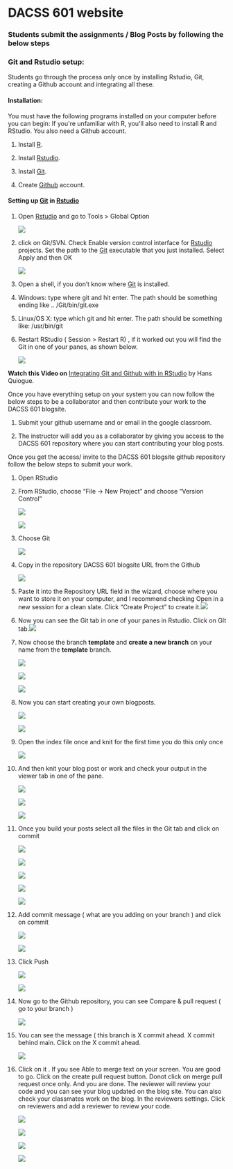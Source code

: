 # DACSS 601 website

### Students submit the assignments / Blog Posts by following the below steps

### Git and Rstudio setup:

Students go through the process only once by installing Rstudio, Git, creating a Github account and integrating all these.

#### **Installation:**

You must have the following programs installed on your computer before you can begin: If you're unfamiliar with R, you'll also need to install R and RStudio. You also need a Github account.

1.  Install [R](https://cloud.r-project.org/).

2.  Install [Rstudio](https://www.rstudio.com/products/rstudio/#Desktop).

3.  Install [Git](https://git-scm.com/downloads).

4.  Create [Github](https://github.com/) account.

#### **Setting up [Git](https://git-scm.com/downloads) in [Rstudio](https://www.rstudio.com/products/rstudio/#Desktop)**

1.  Open [Rstudio](https://www.rstudio.com/products/rstudio/#Desktop) and go to Tools \> Global Option

    ![](Images/Screenshot%20(57).png)

2.  click on Git/SVN. Check Enable version control interface for [Rstudio](https://www.rstudio.com/products/rstudio/#Desktop) projects. Set the path to the [Git](https://git-scm.com/downloads) executable that you just installed. Select Apply and then OK

    ![](Images/Screenshot%20(58).png)

3.  Open a shell, if you don’t know where [Git](https://git-scm.com/downloads) is installed.

4.  Windows: type where git and hit enter. The path should be something ending like .. /Git/bin/git.exe

5.  Linux/OS X: type which git and hit enter. The path should be something like: /usr/bin/git

6.  Restart RStudio ( Session \> Restart R) , if it worked out you will find the Git in one of your panes, as shown below.

    ![](Images/Screenshot%20(108).png)

**Watch this Video on** [Integrating Git and Github with in RStudio](https://www.youtube.com/watch?v=pqWiwcfFz28&list=PL6fG9co6nK8ebkhWSS11z9MWKzRdoqzoTs) by Hans Quiogue.

Once you have everything setup on your system you can now follow the below steps to be a collaborator and then contribute your work to the DACSS 601 blogsite.

1.  Submit your github username and or email in the google classroom.

2.  The instructor will add you as a collaborator by giving you access to the DACSS 601 repository where you can start contributing your blog posts.

Once you get the access/ invite to the DACSS 601 blogsite github repository follow the below steps to submit your work.

1.  Open RStudio

2.  From RStudio, choose “File -\> New Project” and choose “Version Control”

    ![](Images/Screenshot%20(60).png)

    ![](Images/Screenshot%20(61).png)

3.  Choose Git

    ![](Images/Screenshot%20(62).png)

4.  Copy in the repository DACSS 601 blogsite URL from the Github

    ![](Images/Screenshot%20(104).png)

5.  Paste it into the Repository URL field in the wizard, choose where you want to store it on your computer, and I recommend checking Open in a new session for a clean slate. Click “Create Project” to create it.![](Images/Screenshot%20(63).png)

6.  Now you can see the Git tab in one of your panes in Rstudio. Click on GIt tab.![](Images/Screenshot%20(64).png)

7.  Now choose the branch **template** and **create a new branch** on your name from the **template** branch.

    ![](Images/Screenshot%20(66).png)

    ![](Images/Screenshot%20(67).png)

    ![](Images/Screenshot%20(73)-02.png)

8.  Now you can start creating your own blogposts.

    ![](Images/Screenshot%20(105).png)

    ![](Images/Screenshot%20(106).png)

9.  Open the index file once and knit for the first time you do this only once

    ![](Images/Screenshot%20(68)-01.png)

10. And then knit your blog post or work and check your output in the viewer tab in one of the pane. 

    ![](Images/Screenshot%20(70).png)

    ![](Images/Screenshot%20(71).png)

    ![](Images/Screenshot%20(72).png)

11. Once you build your posts select all the files in the Git tab and click on commit

    ![](Images/Screenshot%20(82).png)

    ![](Images/Screenshot%20(84).png)

    ![](Images/Screenshot%20(86).png)

    ![](Images/Screenshot%20(87).png)

    ![](Images/Screenshot%20(90).png)

12. Add commit message ( what are you adding on your branch ) and click on commit

    ![](Images/Screenshot%20(91).png)

    ![](Images/Screenshot%20(92).png)

13. Click Push

    ![](Images/Screenshot%20(93).png)

    ![](Images/Screenshot%20(94).png)

14. Now go to the Github repository, you can see Compare & pull request ( go to your branch )

    ![](Images/Screenshot%20(80).png)

15. You can see the message ( this branch is X commit ahead. X commit behind main. Click on the X commit ahead.

    ![](Images/Screenshot%20(81).png)

16. Click on it . If you see Able to merge text on your screen. You are good to go. Click on the create pull request button. Donot click on merge pull request once only. And you are done. The reviewer will review your code and you can see your blog updated on the blog site. You can also check your classmates work on the blog. In the reviewers settings. Click on reviewers and add a reviewer to review your code.

    ![](Images/Screenshot%20(98).png)

    ![](Images/Screenshot%20(99).png)

    ![](Images/Screenshot%20(100).png)

    ![](Images/Screenshot%20(101).png)

